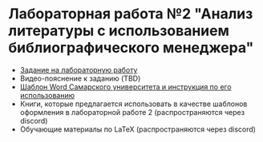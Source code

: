 # Лабораторная работа №2 "Анализ литературы с использованием библиографического менеджера"

- [Задание на лабораторную работу](https://github.com/itsecd/academic-fundamentals/blob/main/lab-2/lab-2-task.pdf)
- Видео-пояснение к заданию (TBD)
- [Шаблон Word Самарского университета и инструкция по его использованию](https://github.com/itsecd/general)
- Книги, которые предлагается использовать в качестве шаблонов оформления в лабораторной работе 2 (распространяются через discord)
- Обучающие материалы по LaTeX (распространяются через discord)

